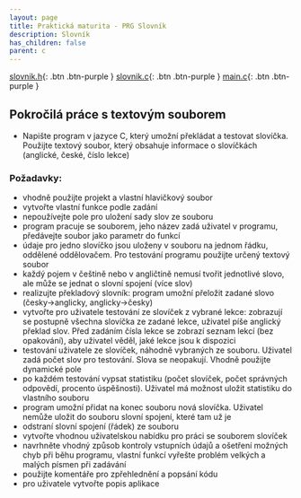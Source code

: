 ```yaml
---
layout: page
title: Praktická maturita - PRG Slovník
description: Slovník
has_children: false
parent: c
---
```


[slovnik.h](){: .btn .btn-purple }
[slovnik.c](){: .btn .btn-purple }
[main.c](){: .btn .btn-purple }

## Pokročilá práce s textovým souborem
- Napište program v jazyce C, který umožní překládat a testovat slovíčka. Použijte textový soubor, který obsahuje informace o slovíčkách (anglické, české, číslo lekce)


### Požadavky:  
- vhodně použijte projekt a vlastní hlavičkový soubor
- vytvořte vlastní funkce podle zadání
- nepoužívejte pole pro uložení sady slov ze souboru
- program pracuje se souborem, jeho název zadá uživatel v programu, předávejte soubor jako parametr do funkcí
- údaje pro jedno slovíčko jsou uloženy v souboru na jednom řádku, oddělené oddělovačem. Pro testování programu použijte určený textový soubor
- každý pojem v češtině nebo v angličtině nemusí tvořit jednotlivé slovo, ale může se jednat o slovní spojení (více slov)
- realizujte překladový slovník: program umožní přeložit zadané slovo (česky->anglicky, anglicky->česky)
- vytvořte pro uživatele testování ze slovíček z vybrané lekce: zobrazují se postupně všechna slovíčka ze zadané lekce, uživatel píše anglický překlad slov. Před zadáním čísla lekce se zobrazí seznam lekcí (bez opakování), aby uživatel věděl, jaké lekce jsou k dispozici
- testování uživatele ze slovíček, náhodně vybraných ze souboru. Uživatel zadá počet slov pro testování. Slova se neopakují. Vhodně použijte dynamické pole
- po každém testování vypsat statistiku (počet slovíček, počet správných odpovědí, procento úspěšnosti). Uživatel má možnost uložit statistiku do vlastního souboru
- program umožní přidat na konec souboru nová slovíčka. Uživatel nemůže uložit do souboru slovní spojení, které tam už je
- odstraní slovní spojení (řádek) ze souboru
- vytvořte vhodnou uživatelskou nabídku pro práci se souborem slovíček
- navrhněte vhodný způsob kontroly vstupních údajů a ošetření možných chyb při běhu programu, vlastní funkcí vyřešte problém velkých a malých písmen při zadávání
- použijte komentáře pro zpřehlednění a popsání kódu
- pro uživatele vytvořte popis aplikace
